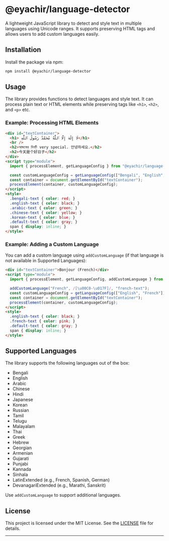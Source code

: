 # @eyachir/language-detector

A lightweight JavaScript library to detect and style text in multiple languages using Unicode ranges. It supports preserving HTML tags and allows users to add custom languages easily.

## Installation

Install the package via npm:

```bash
npm install @eyachir/language-detector
```

## Usage

The library provides functions to detect languages and style text. It can process plain text or HTML elements while preserving tags like `<h1>`, `<h2>`, and `<p>` etc.

### Example: Processing HTML Elements

```html
<div id="textContainer">
  <h1> لَا إِلَٰهَ إِلَّا ٱللَّٰهُ مُحَمَّدٌ رَسُولُ ٱللَّٰهِ</h1>
  <br />
  <h2>আজকের দিনটি very special. 안녕하세요.</h2>
  <h2>今天是个好日子</h2>
</div>
<script type="module">
  import { processElement, getLanguageConfig } from "@eyachir/language-detector";

  const customLanguageConfig = getLanguageConfig(["Bengali", "English", "Arabic", "Chinese", "Korean"]);
  const container = document.getElementById("textContainer");
  processElement(container, customLanguageConfig);
</script>
<style>
  .bengali-text { color: red; }
  .english-text { color: black; }
  .arabic-text { color: green; }
  .chinese-text { color: yellow; }
  .korean-text { color: blue; }
  .default-text { color: gray; }
  span { display: inline; }
</style>
```

### Example: Adding a Custom Language

You can add a custom language using `addCustomLanguage` (if that language is not available in Supported Languages):

```html
<div id="textContainer">Bonjour (French)</div>
<script type="module">
  import { processElement, getLanguageConfig, addCustomLanguage } from "@eyachir/language-detector";

  addCustomLanguage("French", /[\u00C0-\u017F]/, "french-text");
  const customLanguageConfig = getLanguageConfig(["English", "French"]);
  const container = document.getElementById("textContainer");
  processElement(container, customLanguageConfig);
</script>
<style>
  .english-text { color: black; }
  .french-text { color: pink; }
  .default-text { color: gray; }
  span { display: inline; }
</style>
```

## Supported Languages

The library supports the following languages out of the box:

- Bengali
- English
- Arabic
- Chinese
- Hindi
- Japanese
- Korean
- Russian
- Tamil
- Telugu
- Malayalam
- Thai
- Greek
- Hebrew
- Georgian
- Armenian
- Gujarati
- Punjabi
- Kannada
- Sinhala
- LatinExtended (e.g., French, Spanish, German)
- DevanagariExtended (e.g., Marathi, Sanskrit)

Use `addCustomLanguage` to support additional languages.

## License

This project is licensed under the MIT License. See the [LICENSE](LICENSE) file for details.

---
